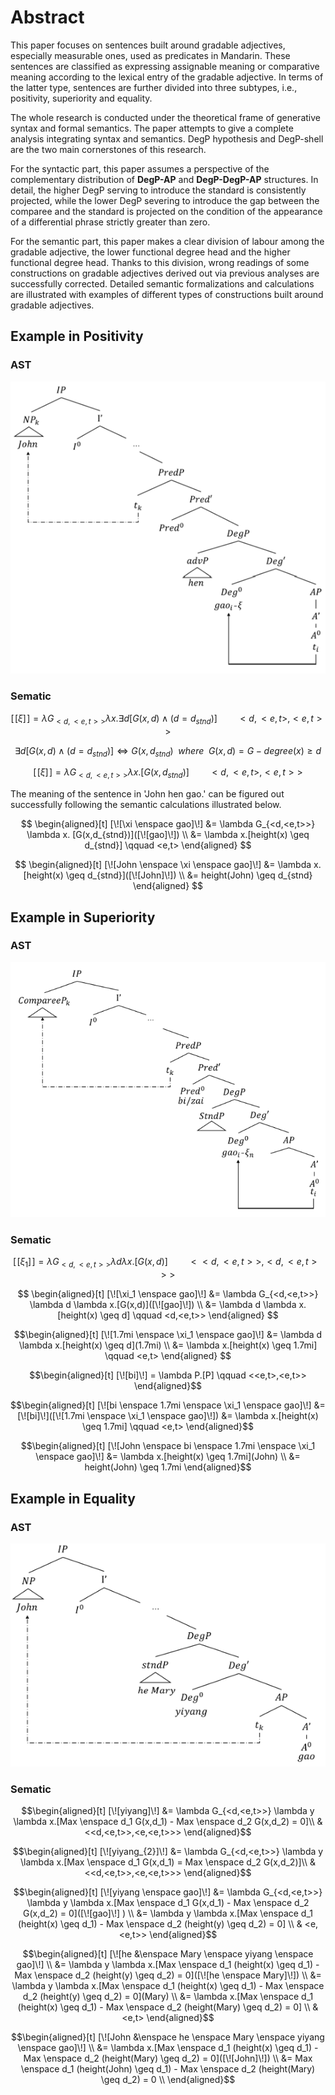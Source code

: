 # Abstract

This paper focuses on sentences built around gradable adjectives, especially measurable ones, used as predicates in Mandarin. These sentences are classified as expressing assignable meaning or comparative meaning according to the lexical entry of the gradable adjective. In terms of the latter type, sentences are further divided into three subtypes, i.e., positivity, superiority and equality. 

The whole research is conducted under the theoretical frame of generative syntax and formal semantics. The paper attempts to give a complete analysis integrating syntax and semantics. DegP hypothesis and DegP-shell are the two main cornerstones of this research.

For the syntactic part, this paper assumes a perspective of the complementary distribution of **DegP-AP** and **DegP-DegP-AP** structures. In detail, the higher DegP serving to introduce the standard is consistently projected, while the lower DegP severing to introduce the gap between the comparee and the standard is projected on the condition of the appearance of a differential phrase strictly greater than zero. 

For the semantic part, this paper makes a clear division of labour among the gradable adjective, the lower functional degree head and the higher functional degree head. Thanks to this division, wrong readings of some constructions on gradable adjectives derived out via previous analyses are successfully corrected. Detailed semantic formalizations and calculations are illustrated with examples of different types of constructions built around gradable adjectives. 

## Example in Positivity

### AST

![](./Image/pos.png)

### Sematic

$$
[\![\xi]\!]=\lambda G_{<d,<e,t>>} \lambda x. \exists d [G(x,d) \land (d=d_{stnd})] \qquad <d,<e,t>,<e,t>>
$$

$$
\exists d [G(x,d) \land (d=d_{stnd})] \Leftrightarrow G(x,d_{stnd}) \enspace where \enspace G(x,d) = G - degree(x) \geq d
$$

$$
[\![\xi]\!]=\lambda G_{<d,<e,t>>} \lambda x. [G(x,d_{stnd})] \qquad <d,<e,t>,<e,t>>
$$

The meaning of the sentence in 'John hen gao.' can be figured out successfully following the semantic calculations illustrated below.

$$
\begin{aligned}[t]
            [\![\xi \enspace gao]\!] &= \lambda G_{<d,<e,t>>} \lambda x. [G(x,d_{stnd})]([\![gao]\!]) \\
            &= \lambda x.[height(x) \geq d_{stnd}] \qquad <e,t>
        \end{aligned}
$$

$$
\begin{aligned}[t]
            [\![John \enspace \xi \enspace gao]\!] &= \lambda x.[height(x) \geq d_{stnd}]([\![John]\!]) \\
            &= height(John) \geq d_{stnd}
        \end{aligned}
$$

## Example in Superiority

### AST

![](./Image/sup.png)

### Sematic

$$
[\![\xi_1]\!] = \lambda G_{<d,<e,t>>} \lambda d \lambda x.[G(x,d)] \qquad <<d,<e,t>>,<d,<e,t>>>
$$

$$
\begin{aligned}[t]
            [\![\xi_1 \enspace gao]\!] &= \lambda G_{<d,<e,t>>} \lambda d \lambda x.[G(x,d)]([\![gao]\!]) \\
            &= \lambda d \lambda x.[height(x) \geq d] \qquad <d,<e,t>>
        \end{aligned}
$$

$$\begin{aligned}[t]
            [\![1.7mi \enspace \xi_1 \enspace gao]\!]
            &= \lambda d \lambda x.[height(x) \geq d](1.7mi) \\
            &= \lambda x.[height(x) \geq 1.7mi] \qquad <e,t>
        \end{aligned}
        $$

$$\begin{aligned}[t]
    [\![bi]\!] = \lambda P.[P] \qquad <<e,t>,<e,t>>
\end{aligned}$$

$$\begin{aligned}[t]
    [\![bi \enspace 1.7mi \enspace \xi_1 \enspace gao]\!] &= [\![bi]\!]([\![1.7mi \enspace \xi_1 \enspace gao]\!])
    &= \lambda x.[height(x) \geq 1.7mi] \qquad <e,t>
\end{aligned}$$

$$\begin{aligned}[t]
    [\![John \enspace bi \enspace 1.7mi \enspace \xi_1 \enspace gao]\!] &= \lambda x.[height(x) \geq 1.7mi](John) \\
    &= height(John) \geq 1.7mi
\end{aligned}$$

## Example in Equality

### AST

![](./Image/eq.png)

### Sematic

$$\begin{aligned}[t]
    [\![yiyang]\!] 
    &= \lambda G_{<d,<e,t>>} \lambda y \lambda x.[Max \enspace d_1 G(x,d_1) -  Max \enspace d_2 G(x,d_2) = 0]\\ &
    <<d,<e,t>>,<e,<e,t>>>
\end{aligned}$$

$$\begin{aligned}[t]
    [\![yiyang_{2}]\!] 
    &= \lambda G_{<d,<e,t>>} \lambda y \lambda x.[Max \enspace d_1 G(x,d_1) =  Max \enspace d_2 G(x,d_2)]\\ &
    <<d,<e,t>>,<e,<e,t>>>
\end{aligned}$$

$$\begin{aligned}[t]
    [\![yiyang \enspace gao]\!] 
    &= \lambda G_{<d,<e,t>>} \lambda y \lambda x.[Max \enspace d_1 G(x,d_1) - Max \enspace d_2 G(x,d_2) = 0]([\![gao]\!] ) \\
    &= \lambda y \lambda x.[Max \enspace d_1 (height(x) \geq d_1) - Max \enspace d_2 (height(y) \geq d_2) = 0] \\
    & <e,<e,t>>
\end{aligned}$$

$$\begin{aligned}[t]
    [\![he &\enspace Mary \enspace yiyang \enspace gao]\!] \\
    &= \lambda y \lambda x.[Max \enspace d_1 (height(x) \geq d_1) - Max \enspace d_2 (height(y) \geq d_2) = 0]([\![he \enspace Mary]\!]) \\
    &= \lambda y \lambda x.[Max \enspace d_1 (height(x) \geq d_1) - Max \enspace d_2 (height(y) \geq d_2) = 0](Mary)  \\
    &= \lambda x.[Max \enspace d_1 (height(x) \geq d_1) - Max \enspace d_2 (height(Mary) \geq d_2) = 0] \\
    & <e,t>
\end{aligned}$$

$$\begin{aligned}[t]
    [\![John &\enspace he \enspace Mary \enspace yiyang \enspace gao]\!] \\
    &= \lambda x.[Max \enspace d_1 (height(x) \geq d_1) - Max \enspace d_2 (height(Mary) \geq d_2) = 0]([\![John]\!]) \\
    &= Max \enspace d_1 (height(John) \geq d_1) - Max \enspace d_2 (height(Mary) \geq d_2) = 0 \\
\end{aligned}$$